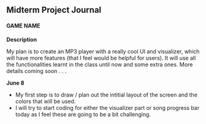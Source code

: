 ## Midterm Project Journal

#### GAME NAME

**Description**

My plan is to create an MP3 player with a really cool UI and visualizer, which will have more features (that I feel would be helpful for users). It will use all the functionalities learnt in the class until now and some extra ones. More details coming soon . . .

**June 8**

- My first step is to draw / plan out the intitial layout of the screen and the colors that will be used.
- I will try to start coding for either the visualizer part or song progress bar today as I feel these are going to be a bit challenging.
